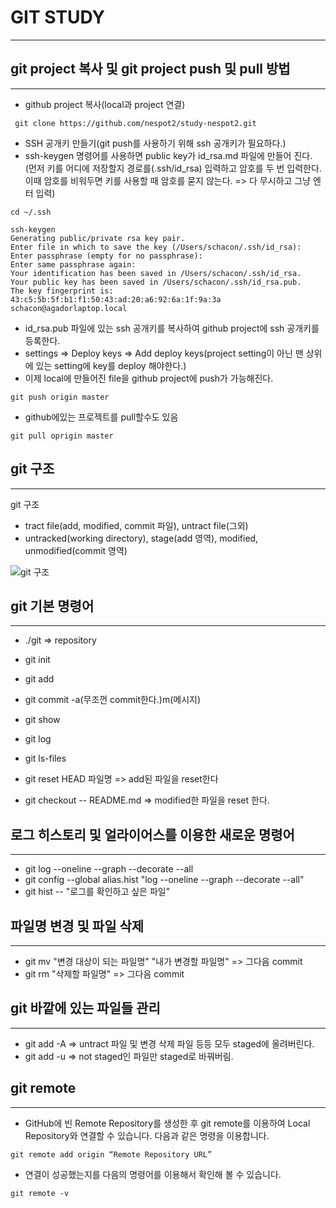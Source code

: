 # GIT STUDY

----
## git project 복사 및 git project push 및 pull 방법
----

- github project 복사(local과 project 연결)

```
 git clone https://github.com/nespot2/study-nespot2.git
```  

- SSH 공개키 만들기(git push를 사용하기 위해 ssh 공개키가 필요하다.)
- ssh-keygen 명령어를 사용하면 public key가 id_rsa.md 파일에 만들어 진다. (먼저 키를 어디에 저장할지 경로를(.ssh/id_rsa) 입력하고 암호를 두 번 입력한다. 이때 암호를 비워두면 키를 사용할 때 암호를 묻지 않는다. => 다 무시하고 그냥 엔터 입력)

```
cd ~/.ssh

ssh-keygen
Generating public/private rsa key pair.
Enter file in which to save the key (/Users/schacon/.ssh/id_rsa):
Enter passphrase (empty for no passphrase):
Enter same passphrase again:
Your identification has been saved in /Users/schacon/.ssh/id_rsa.
Your public key has been saved in /Users/schacon/.ssh/id_rsa.pub.
The key fingerprint is:
43:c5:5b:5f:b1:f1:50:43:ad:20:a6:92:6a:1f:9a:3a schacon@agadorlaptop.local
```
- id_rsa.pub 파일에 있는 ssh 공개키를 복사하여 github project에 ssh 공개키를 등록한다.
- settings => Deploy keys => Add deploy keys(project setting이 아닌 맨 상위에 있는 setting에 key를 deploy 해야한다.)
- 이제 local에 만들어진 file을 github project에 push가 가능해진다.


```
git push origin master
```

- github에있는 프로젝트를 pull할수도 있음

```
git pull oprigin master
```

## git 구조
----
git 구조
- tract file(add, modified, commit 파일), untract file(그외)
- untracked(working directory), stage(add 영역), modified, unmodified(commit 영역)

![git 구조](https://git-scm.com/book/en/v2/images/lifecycle.png)

## git 기본 명령어
----

- ./git => repository
- git init
- git add
- git commit -a(무조껀 commit한다.)m(메시지)
- git show
- git log
- git ls-files

- git reset HEAD 파일명 => add된 파일을 reset한다
- git checkout -- README.md => modified한 파일을 reset 한다.

## 로그 히스토리 및 얼라이어스를 이용한 새로운 명령어
----

- git log --oneline --graph --decorate --all
- git config --global alias.hist "log --oneline --graph --decorate --all"
- git hist -- "로그를 확인하고 싶은 파일"

## 파일명 변경 및 파일 삭제
----

- git mv "변경 대상이 되는 파일명" "내가 변경할 파일명" => 그다음 commit
- git rm "삭제할 파일명" => 그다음 commit

## git 바깥에 있는 파일들 관리
----
- git add -A => untract 파일 및 변경 삭제 파일 등등 모두 staged에 올려버린다.
- git add -u => not staged인 파일만 staged로 바꿔버림.

## git remote
----

- GitHub에 빈 Remote Repository를 생성한 후 git remote를 이용하여 Local Repository와 연결할 수 있습니다. 다음과 같은 명령을 이용합니다.

```
git remote add origin “Remote Repository URL”
```

- 연결이 성공했는지를 다음의 명령어를 이용해서 확인해 볼 수 있습니다.

```
git remote -v
```

